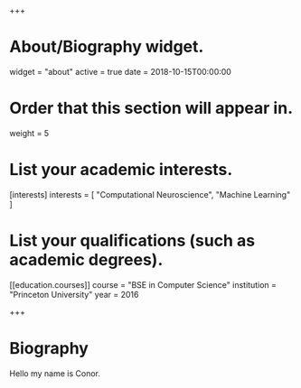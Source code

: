 +++
# About/Biography widget.
widget = "about"
active = true
date = 2018-10-15T00:00:00

# Order that this section will appear in.
weight = 5

# List your academic interests.
[interests]
  interests = [
    "Computational Neuroscience",
    "Machine Learning"
  ]

# List your qualifications (such as academic degrees).
[[education.courses]]
  course = "BSE in Computer Science"
  institution = "Princeton University"
  year = 2016

+++

# Biography

Hello my name is Conor.
